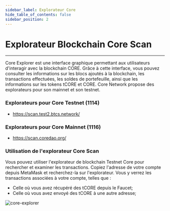 ```yaml
---
sidebar_label: Explorateur Core
hide_table_of_contents: false
sidebar_position: 2
---
```


# Explorateur Blockchain Core Scan

---

Core Explorer est une interface graphique permettant aux utilisateurs d'interagir avec la blockchain CORE. Grâce à cette interface, vous pouvez consulter les informations sur les blocs ajoutés à la blockchain, les transactions effectuées, les soldes de portefeuille, ainsi que les informations sur les tokens tCORE et CORE. Core Network propose des explorateurs pour son mainnet et son testnet.

### Explorateurs pour Core Testnet (1114)

- https://scan.test2.btcs.network/

### Explorateurs pour Core Mainnet (1116)

- https://scan.coredao.org/

### Utilisation de l'explorateur Core Scan

Vous pouvez utiliser l'explorateur de blockchain Testnet Core pour rechercher et examiner les transactions. Copiez l'adresse de votre compte depuis MetaMask et recherchez-la sur l'explorateur. Vous y verrez les transactions associées à votre compte, telles que :

- Celle où vous avez récupéré des tCORE depuis le Faucet;
- Celle où vous avez envoyé des tCORE à une autre adresse;

![core-explorer](../../static/img/core-explorer.png)
